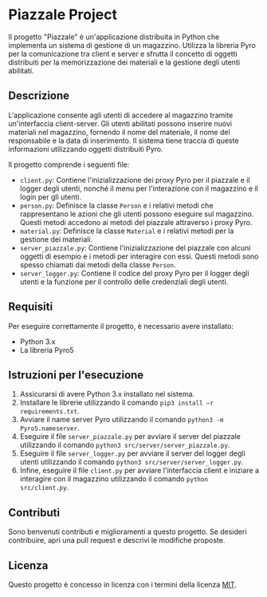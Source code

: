 # Piazzale Project

Il progetto "Piazzale" è un'applicazione distribuita in Python che implementa un sistema di gestione di un magazzino. Utilizza la libreria Pyro per la comunicazione tra client e server e sfrutta il concetto di oggetti distribuiti per la memorizzazione dei materiali e la gestione degli utenti abilitati.

## Descrizione

L'applicazione consente agli utenti di accedere al magazzino tramite un'interfaccia client-server. Gli utenti abilitati possono inserire nuovi materiali nel magazzino, fornendo il nome del materiale, il nome del responsabile e la data di inserimento. Il sistema tiene traccia di queste informazioni utilizzando oggetti distribuiti Pyro.

Il progetto comprende i seguenti file:

- `client.py`: Contiene l'inizializzazione dei proxy Pyro per il piazzale e il logger degli utenti, nonché il menu per l'interazione con il magazzino e il login per gli utenti.
- `person.py`: Definisce la classe `Person` e i relativi metodi che rappresentano le azioni che gli utenti possono eseguire sul magazzino. Questi metodi accedono ai metodi del piazzale attraverso i proxy Pyro.
- `material.py`: Definisce la classe `Material` e i relativi metodi per la gestione dei materiali.
- `server_piazzale.py`: Contiene l'inizializzazione del piazzale con alcuni oggetti di esempio e i metodi per interagire con essi. Questi metodi sono spesso chiamati dai metodi della classe `Person`.
- `server_logger.py`: Contiene il codice del proxy Pyro per il logger degli utenti e la funzione per il controllo delle credenziali degli utenti.

## Requisiti

Per eseguire correttamente il progetto, è necessario avere installato:

- Python 3.x
- La libreria Pyro5

## Istruzioni per l'esecuzione

1. Assicurarsi di avere Python 3.x installato nel sistema.
2. Installare le librerie utilizzando il comando `pip3 install –r requirements.txt`.
3. Avviare il name server Pyro utilizzando il comando `python3 -m Pyro5.nameserver`.
4. Eseguire il file `server_piazzale.py` per avviare il server del piazzale utilizzando il comando `python3 src/server/server_piazzale.py`.
5. Eseguire il file `server_logger.py` per avviare il server del logger degli utenti utilizzando il comando `python3 src/server/server_logger.py`.
6. Infine, eseguire il file `client.py` per avviare l'interfaccia client e iniziare a interagire con il magazzino utilizzando il comando `python src/client.py`.

## Contributi

Sono benvenuti contributi e miglioramenti a questo progetto. Se desideri contribuire, apri una pull request e descrivi le modifiche proposte.

## Licenza

Questo progetto è concesso in licenza con i termini della licenza [MIT](https://opensource.org/licenses/MIT).

